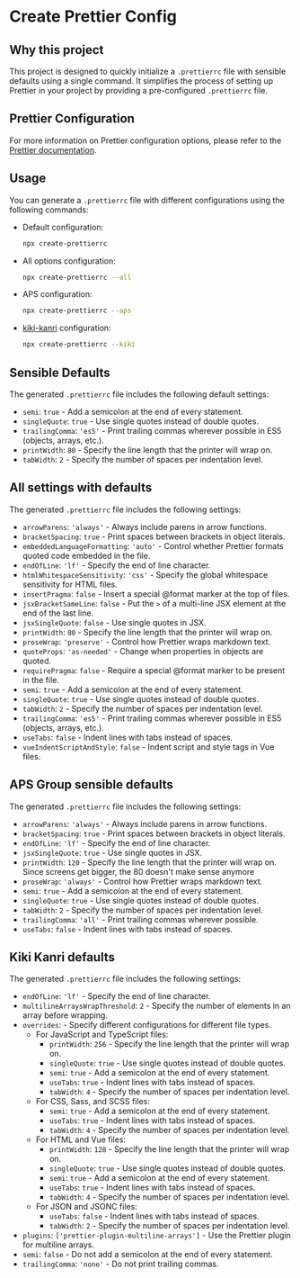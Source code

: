 # Create Prettier Config

## Why this project

This project is designed to quickly initialize a `.prettierrc` file with sensible defaults using a single command. It simplifies the process of setting up Prettier in your project by providing a pre-configured `.prettierrc` file.

## Prettier Configuration

For more information on Prettier configuration options, please refer to the [Prettier documentation](https://prettier.io/docs/en/options.html).

## Usage

You can generate a `.prettierrc` file with different configurations using the following commands:

- Default configuration:
  ```sh
  npx create-prettierrc
  ```

- All options configuration:
  ```sh
  npx create-prettierrc --all
  ```

- APS configuration:
  ```sh
  npx create-prettierrc --aps
  ```

- [kiki-kanri](https://github.com/kiki-kanri/prettierrc) configuration:
  ```sh
  npx create-prettierrc --kiki
  ```

## Sensible Defaults

The generated `.prettierrc` file includes the following default settings:

- `semi`: `true` - Add a semicolon at the end of every statement.
- `singleQuote`: `true` - Use single quotes instead of double quotes.
- `trailingComma`: `'es5'` - Print trailing commas wherever possible in ES5 (objects, arrays, etc.).
- `printWidth`: `80` - Specify the line length that the printer will wrap on.
- `tabWidth`: `2` - Specify the number of spaces per indentation level.

## All settings with defaults

The generated `.prettierrc` file includes the following settings:

- `arrowParens`: `'always'` - Always include parens in arrow functions.
- `bracketSpacing`: `true` - Print spaces between brackets in object literals.
- `embeddedLanguageFormatting`: `'auto'` - Control whether Prettier formats quoted code embedded in the file.
- `endOfLine`: `'lf'` - Specify the end of line character.
- `htmlWhitespaceSensitivity`: `'css'` - Specify the global whitespace sensitivity for HTML files.
- `insertPragma`: `false` - Insert a special @format marker at the top of files.
- `jsxBracketSameLine`: `false` - Put the `>` of a multi-line JSX element at the end of the last line.
- `jsxSingleQuote`: `false` - Use single quotes in JSX.
- `printWidth`: `80` - Specify the line length that the printer will wrap on.
- `proseWrap`: `'preserve'` - Control how Prettier wraps markdown text.
- `quoteProps`: `'as-needed'` - Change when properties in objects are quoted.
- `requirePragma`: `false` - Require a special @format marker to be present in the file.
- `semi`: `true` - Add a semicolon at the end of every statement.
- `singleQuote`: `true` - Use single quotes instead of double quotes.
- `tabWidth`: `2` - Specify the number of spaces per indentation level.
- `trailingComma`: `'es5'` - Print trailing commas wherever possible in ES5 (objects, arrays, etc.).
- `useTabs`: `false` - Indent lines with tabs instead of spaces.
- `vueIndentScriptAndStyle`: `false` - Indent script and style tags in Vue files.

## APS Group sensible defaults

The generated `.prettierrc` file includes the following settings:

- `arrowParens`: `'always'` - Always include parens in arrow functions.
- `bracketSpacing`: `true` - Print spaces between brackets in object literals.
- `endOfLine`: `'lf'` - Specify the end of line character.
- `jsxSingleQuote`: `true` - Use single quotes in JSX.
- `printWidth`: `120` - Specify the line length that the printer will wrap on. Since screens get bigger, the 80 doesn't make sense anymore
- `proseWrap`: `'always'` - Control how Prettier wraps markdown text.
- `semi`: `true` - Add a semicolon at the end of every statement.
- `singleQuote`: `true` - Use single quotes instead of double quotes.
- `tabWidth`: `2` - Specify the number of spaces per indentation level.
- `trailingComma`: `'all'` - Print trailing commas wherever possible.
- `useTabs`: `false` - Indent lines with tabs instead of spaces.

## Kiki Kanri defaults

The generated `.prettierrc` file includes the following settings:

- `endOfLine`: `'lf'` - Specify the end of line character.
- `multilineArraysWrapThreshold`: `2` - Specify the number of elements in an array before wrapping.
- `overrides`: - Specify different configurations for different file types.
  - For JavaScript and TypeScript files:
    - `printWidth`: `256` - Specify the line length that the printer will wrap on.
    - `singleQuote`: `true` - Use single quotes instead of double quotes.
    - `semi`: `true` - Add a semicolon at the end of every statement.
    - `useTabs`: `true` - Indent lines with tabs instead of spaces.
    - `tabWidth`: `4` - Specify the number of spaces per indentation level.
  - For CSS, Sass, and SCSS files:
    - `semi`: `true` - Add a semicolon at the end of every statement.
    - `useTabs`: `true` - Indent lines with tabs instead of spaces.
    - `tabWidth`: `4` - Specify the number of spaces per indentation level.
  - For HTML and Vue files:
    - `printWidth`: `128` - Specify the line length that the printer will wrap on.
    - `singleQuote`: `true` - Use single quotes instead of double quotes.
    - `semi`: `true` - Add a semicolon at the end of every statement.
    - `useTabs`: `true` - Indent lines with tabs instead of spaces.
    - `tabWidth`: `4` - Specify the number of spaces per indentation level.
  - For JSON and JSONC files:
    - `useTabs`: `false` - Indent lines with tabs instead of spaces.
    - `tabWidth`: `2` - Specify the number of spaces per indentation level.
- `plugins`: `['prettier-plugin-multiline-arrays']` - Use the Prettier plugin for multiline arrays.
- `semi`: `false` - Do not add a semicolon at the end of every statement.
- `trailingComma`: `'none'` - Do not print trailing commas.

